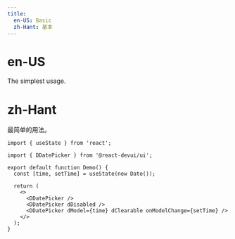 ```yaml
---
title:
  en-US: Basic
  zh-Hant: 基本
---
```


# en-US

The simplest usage.

# zh-Hant

最简单的用法。

```tsx
import { useState } from 'react';

import { DDatePicker } from '@react-devui/ui';

export default function Demo() {
  const [time, setTime] = useState(new Date());

  return (
    <>
      <DDatePicker />
      <DDatePicker dDisabled />
      <DDatePicker dModel={time} dClearable onModelChange={setTime} />
    </>
  );
}
```
